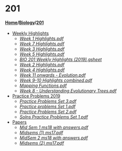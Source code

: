 # 201
#### [Home](../..)/[Biology](..)/[201]()
- [Weekly Highlights](Weekly%20Highlights)
    - [_Week 1 Highlights.pdf_](Weekly%20Highlights/Week%201%20Highlights.pdf)
    - [_Week 7 Highlights.pdf_](Weekly%20Highlights/Week%207%20Highlights.pdf)
    - [_Week 3 Highlights.pdf_](Weekly%20Highlights/Week%203%20Highlights.pdf)
    - [_Week 5 Highlights.pdf_](Weekly%20Highlights/Week%205%20Highlights.pdf)
    - [_BIO 201 Weekly Highlights (2019).gsheet_](Weekly%20Highlights/BIO%20201%20Weekly%20Highlights%20(2019).gsheet)
    - [_Week 2 Highlights.pdf_](Weekly%20Highlights/Week%202%20Highlights.pdf)
    - [_Week 4 Highlights.pdf_](Weekly%20Highlights/Week%204%20Highlights.pdf)
    - [_Week 11 onwards - Evolution.pdf_](Weekly%20Highlights/Week%2011%20onwards%20-%20Evolution.pdf)
    - [_Week 9-10 Highlights combined.pdf_](Weekly%20Highlights/Week%209-10%20Highlights%20combined.pdf)
    - [_Mapping Functions.pdf_](Weekly%20Highlights/Mapping%20Functions.pdf)
    - [_Week 8 - Understanding Evolutionary Trees.pdf_](Weekly%20Highlights/Week%208%20-%20Understanding%20Evolutionary%20Trees.pdf)
- [Practice Problems 2019](Practice%20Problems%202019)
    - [_Practice Problems Set 3.pdf_](Practice%20Problems%202019/Practice%20Problems%20Set%203.pdf)
    - [_Practice problems Set 1.pdf_](Practice%20Problems%202019/Practice%20problems%20Set%201.pdf)
    - [_Practice Problems Set 2.pdf_](Practice%20Problems%202019/Practice%20Problems%20Set%202.pdf)
    - [_Solns Practice Problems Set 1.pdf_](Practice%20Problems%202019/Solns%20Practice%20Problems%20Set%201.pdf)
- [Papers](Papers)
    - [_Mid Sem 1 ms18 with answers.pdf_](Papers/Mid%20Sem%201%20ms18%20with%20answers.pdf)
    - [_Midsems (1) ms17.pdf_](Papers/Midsems%20(1)%20ms17.pdf)
    - [_MidSem 2 ms18 with answers.pdf_](Papers/MidSem%202%20ms18%20with%20answers.pdf)
    - [_Midsems (2) ms17.pdf_](Papers/Midsems%20(2)%20ms17.pdf)
